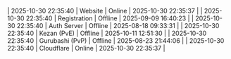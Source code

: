| 2025-10-30 22:35:40 | Website | Online | 2025-10-30 22:35:37 |
| 2025-10-30 22:35:40 | Registration | Offline | 2025-09-09 16:40:23 |
| 2025-10-30 22:35:40 | Auth Server | Offline | 2025-08-18 09:33:31 |
| 2025-10-30 22:35:40 | Kezan (PvE) | Offline | 2025-10-11 12:51:30 |
| 2025-10-30 22:35:40 | Gurubashi (PvP) | Offline | 2025-08-23 21:44:06 |
| 2025-10-30 22:35:40 | Cloudflare | Online | 2025-10-30 22:35:37 |
